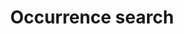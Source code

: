 ---
title: Occurrence search
description: We publish open data
layout: occurrence
permalink: /en/occurrence/search
---
